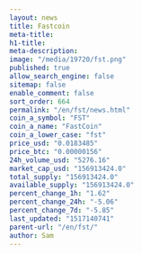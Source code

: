 ```yaml
---
layout: news
title: Fastcoin
meta-title: 
h1-title: 
meta-description: 
image: "/media/19720/fst.png"
published: true
allow_search_engine: false
sitemap: false
enable_comment: false
sort_order: 664
permalink: "/en/fst/news.html"
coin_a_symbol: "FST"
coin_a_name: "FastCoin"
coin_a_lower_case: "fst"
price_usd: "0.0183485"
price_btc: "0.00000156"
24h_volume_usd: "5276.16"
market_cap_usd: "156913424.0"
total_supply: "156913424.0"
available_supply: "156913424.0"
percent_change_1h: "1.62"
percent_change_24h: "-5.06"
percent_change_7d: "-5.85"
last_updated: "1517140741"
parent-url: "/en/fst/"
author: Sam
---
```


